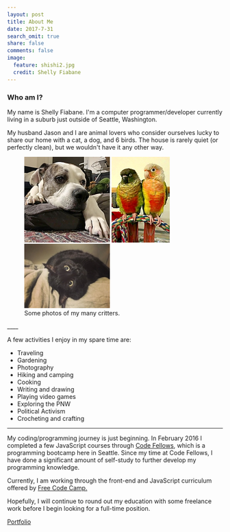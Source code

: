 ```yaml
---
layout: post
title: About Me
date: 2017-7-31
search_omit: true
share: false
comments: false
image:
  feature: shishi2.jpg
  credit: Shelly Fiabane
---
```




### Who am I?

My name is Shelly Fiabane.
I'm a computer programmer/developer currently living in a suburb just outside of Seattle, Washington.

 My husband Jason and I are animal lovers who consider ourselves lucky to share our home with a cat, a dog, and 6 birds. The house is rarely quiet (or perfectly clean), but we wouldn't have it any other way.

 <figure class="third">
  <a href="/images/vito.jpg"><img src="/images/vito.jpg" alt="dog"></a>
  <a href="/images/cricknkev.jpg"><img src="/images/cricknkev.jpg" alt="birds"></a>
  <a href="/images/halley.jpg"><img src="/images/halley.jpg" alt="cat"></a>

  <figcaption> Some photos of my many critters. </figcaption>
 </figure>
____

 A few activities I enjoy in my spare time are:

  * Traveling
  * Gardening
  * Photography
  * Hiking and camping
  * Cooking
  * Writing and drawing
  * Playing video games
  * Exploring the PNW
  * Political Activism
  * Crocheting and crafting

____


My coding/programming journey is just beginning. In February 2016 I completed a few JavaScript courses through <a href="https://www.codefellows.org/"> Code Fellows</a>, which is a programming bootcamp here in Seattle. Since my time at Code Fellows, I have done a significant amount of self-study to further develop my programming knowledge.

Currently, I am working through the front-end and JavaScript curriculum offered by <a href="https://www.freecodecamp.com/"> Free Code Camp.</a>

 Hopefully, I will continue to round out my education with some freelance work before I begin looking for a full-time position.



<div markdown="0"><a href="/portfolio/" class="btn pull-right"> Portfolio  <i class="fa fa-long-arrow-right fa-lg"></i> </a></div>
